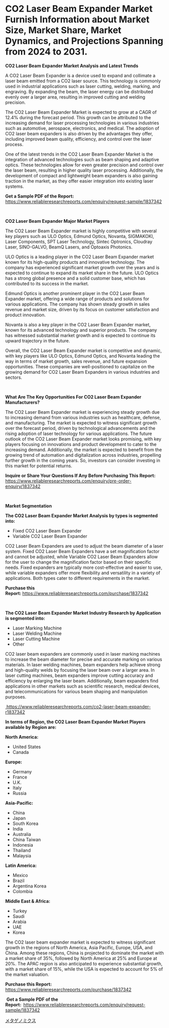 <p><h1>CO2 Laser Beam Expander Market Furnish Information about Market Size, Market Share, Market Dynamics, and Projections Spanning from 2024 to 2031.</h1></p><p><strong>CO2 Laser Beam Expander Market Analysis and Latest Trends</strong></p>
<p><p>A CO2 Laser Beam Expander is a device used to expand and collimate a laser beam emitted from a CO2 laser source. This technology is commonly used in industrial applications such as laser cutting, welding, marking, and engraving. By expanding the beam, the laser energy can be distributed evenly over a larger area, resulting in improved cutting and welding precision.</p><p>The CO2 Laser Beam Expander Market is expected to grow at a CAGR of 12.4% during the forecast period. This growth can be attributed to the increasing demand for laser processing technologies in various industries such as automotive, aerospace, electronics, and medical. The adoption of CO2 laser beam expanders is also driven by the advantages they offer, including improved beam quality, efficiency, and control over the laser process.</p><p>One of the latest trends in the CO2 Laser Beam Expander Market is the integration of advanced technologies such as beam shaping and adaptive optics. These technologies allow for even greater precision and control over the laser beam, resulting in higher quality laser processing. Additionally, the development of compact and lightweight beam expanders is also gaining traction in the market, as they offer easier integration into existing laser systems.</p></p>
<p><strong>Get a Sample PDF of the Report:&nbsp;</strong> <a href="https://www.reliableresearchreports.com/enquiry/request-sample/1837342">https://www.reliableresearchreports.com/enquiry/request-sample/1837342</a></p>
<p>&nbsp;</p>
<p><strong>CO2 Laser Beam Expander Major Market Players</strong></p>
<p><p>The CO2 Laser Beam Expander market is highly competitive with several key players such as ULO Optics, Edmund Optics, Novanta, SIGMAKOKI, Laser Components, SPT Laser Technology, Sintec Optronics, Cloudray Laser, SINO-GALVO, BeamQ Lasers, and Optoaxis Photonics.</p><p>ULO Optics is a leading player in the CO2 Laser Beam Expander market known for its high-quality products and innovative technology. The company has experienced significant market growth over the years and is expected to continue to expand its market share in the future. ULO Optics has a strong global presence and a solid customer base, which has contributed to its success in the market.</p><p>Edmund Optics is another prominent player in the CO2 Laser Beam Expander market, offering a wide range of products and solutions for various applications. The company has shown steady growth in sales revenue and market size, driven by its focus on customer satisfaction and product innovation.</p><p>Novanta is also a key player in the CO2 Laser Beam Expander market, known for its advanced technology and superior products. The company has witnessed substantial market growth and is expected to continue its upward trajectory in the future.</p><p>Overall, the CO2 Laser Beam Expander market is competitive and dynamic, with key players like ULO Optics, Edmund Optics, and Novanta leading the way in terms of market growth, sales revenue, and future expansion opportunities. These companies are well-positioned to capitalize on the growing demand for CO2 Laser Beam Expanders in various industries and sectors.</p></p>
<p>&nbsp;</p>
<p><strong>What Are The Key Opportunities For CO2 Laser Beam Expander Manufacturers?</strong></p>
<p><p>The CO2 Laser Beam Expander market is experiencing steady growth due to increasing demand from various industries such as healthcare, defense, and manufacturing. The market is expected to witness significant growth over the forecast period, driven by technological advancements and the rising adoption of laser technology for various applications. The future outlook of the CO2 Laser Beam Expander market looks promising, with key players focusing on innovations and product development to cater to the increasing demand. Additionally, the market is expected to benefit from the growing trend of automation and digitalization across industries, propelling further growth in the coming years.  So, investors can consider investing in this market for potential returns.</p></p>
<p><strong>Inquire or Share Your Questions If Any Before Purchasing This Report:</strong> <a href="https://www.reliableresearchreports.com/enquiry/pre-order-enquiry/1837342">https://www.reliableresearchreports.com/enquiry/pre-order-enquiry/1837342</a></p>
<p>&nbsp;</p>
<p><strong>Market Segmentation</strong></p>
<p><strong>The CO2 Laser Beam Expander Market Analysis by types is segmented into:</strong></p>
<p><ul><li>Fixed CO2 Laser Beam Expander</li><li>Variable CO2 Laser Beam Expander</li></ul></p>
<p><p>CO2 Laser Beam Expanders are used to adjust the beam diameter of a laser system. Fixed CO2 Laser Beam Expanders have a set magnification factor and cannot be adjusted, while Variable CO2 Laser Beam Expanders allow for the user to change the magnification factor based on their specific needs. Fixed expanders are typically more cost-effective and easier to use, while variable expanders offer more flexibility and versatility in a variety of applications. Both types cater to different requirements in the market.</p></p>
<p><strong>Purchase this Report:&nbsp;</strong><a href="https://www.reliableresearchreports.com/purchase/1837342">https://www.reliableresearchreports.com/purchase/1837342</a></p>
<p>&nbsp;</p>
<p><strong>The CO2 Laser Beam Expander Market Industry Research by Application is segmented into:</strong></p>
<p><ul><li>Laser Marking Machine</li><li>Laser Welding Machine</li><li>Laser Cutting Machine</li><li>Other</li></ul></p>
<p><p>CO2 laser beam expanders are commonly used in laser marking machines to increase the beam diameter for precise and accurate marking on various materials. In laser welding machines, beam expanders help achieve strong and high-quality welds by focusing the laser beam over a larger area. In laser cutting machines, beam expanders improve cutting accuracy and efficiency by enlarging the laser beam. Additionally, beam expanders find applications in other markets such as scientific research, medical devices, and telecommunications for various beam shaping and manipulation purposes.</p></p>
<p><a href="https://www.reliableresearchreports.com/co2-laser-beam-expander-r1837342">&nbsp;https://www.reliableresearchreports.com/co2-laser-beam-expander-r1837342</a></p>
<p><strong>In terms of Region, the CO2 Laser Beam Expander Market Players available by Region are:</strong></p>
<p>
    <p> <strong> North America: </strong>
        <ul>
            <li>United States</li>
            <li>Canada</li>
        </ul>
        </p> 
    <p> <strong> Europe: </strong>
        <ul>
            <li>Germany</li>
            <li>France</li>
            <li>U.K.</li>
            <li>Italy</li>
            <li>Russia</li>
        </ul>
        </p> 
    <p> <strong> Asia-Pacific: </strong>
        <ul>
            <li>China</li>
            <li>Japan</li>
            <li>South Korea</li>
            <li>India</li>
            <li>Australia</li>
            <li>China Taiwan</li>
            <li>Indonesia</li>
            <li>Thailand</li>
            <li>Malaysia</li>
        </ul>
        </p> 
    <p> <strong> Latin America: </strong>
        <ul>
            <li>Mexico</li>
            <li>Brazil</li>
            <li>Argentina Korea</li>
            <li>Colombia</li>
        </ul>
        </p> 
    <p> <strong> Middle East & Africa: </strong>
        <ul>
            <li>Turkey</li>
            <li>Saudi</li>
            <li>Arabia</li>
            <li>UAE</li>
            <li>Korea</li>
        </ul>
    </p>
    </p>
<p><p>The CO2 laser beam expander market is expected to witness significant growth in the regions of North America, Asia Pacific, Europe, USA, and China. Among these regions, China is projected to dominate the market with a market share of 35%, followed by North America at 25% and Europe at 20%. The APAC region is also anticipated to experience substantial growth, with a market share of 15%, while the USA is expected to account for 5% of the market valuation.</p></p>
<p><strong>Purchase this Report: </strong><a href="https://www.reliableresearchreports.com/purchase/1837342">https://www.reliableresearchreports.com/purchase/1837342</a></p>
<p>&nbsp;<strong>Get a Sample PDF of the Report:&nbsp;&nbsp;</strong><a href="https://www.reliableresearchreports.com/enquiry/request-sample/1837342">https://www.reliableresearchreports.com/enquiry/request-sample/1837342</a></p>
<p><strong></strong></p>
<p><p><a href="https://github.com/SarahFahey88/Market-Research-Report-List-1/blob/main/201071036832.md">メタゲノミクス</a></p></p>